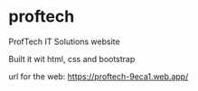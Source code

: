 # proftech
ProfTech IT Solutions website

Built it wit html, css and bootstrap

url for the web:
  https://proftech-9eca1.web.app/

